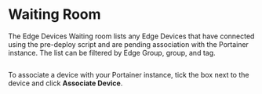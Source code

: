 # Waiting Room

The Edge Devices Waiting room lists any Edge Devices that have connected using the pre-deploy script and are pending association with the Portainer instance. The list can be filtered by Edge Group, group, and tag.

<figure><img src="..//assets/2.18-edge-waitingroom.png" alt=""><figcaption></figcaption></figure>

To associate a device with your Portainer instance, tick the box next to the device and click **Associate Device**.
